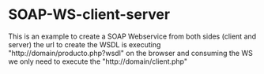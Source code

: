 # SOAP-WS-client-server
This is an example to create a SOAP Webservice from both sides (client and server) the url to create the WSDL is executing "http://domain/producto.php?wsdl" on the browser and consuming the WS we only need to execute the "http://domain/client.php"
